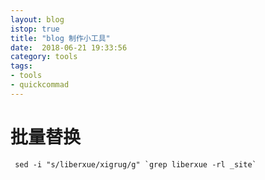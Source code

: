 ```yaml
---
layout: blog
istop: true
title: "blog 制作小工具"
date:  2018-06-21 19:33:56
category: tools
tags:
- tools
- quickcommad
---
```


# 批量替换


```
 sed -i "s/liberxue/xigrug/g" `grep liberxue -rl _site`

```
